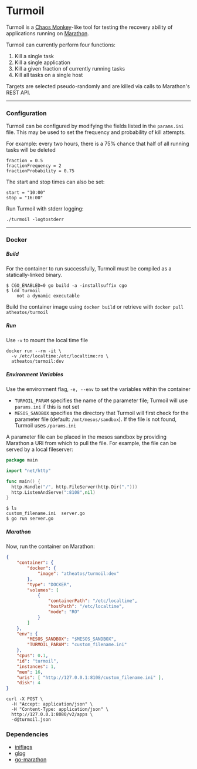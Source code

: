 Turmoil
=======
Turmoil is a [Chaos Monkey](https://github.com/Netflix/SimianArmy/wiki/Chaos-Monkey)-like tool for testing the recovery ability of applications running on [Marathon](https://mesosphere.github.io/marathon/).

Turmoil can currently perform four functions:  
  1. Kill a single task  
  2. Kill a single application  
  3. Kill a given fraction of currently running tasks  
  4. Kill all tasks on a single host  
  
Targets are selected pseudo-randomly and are killed via calls to Marathon's REST API.
* * *
### Configuration
Turmoil can be configured by modifying the fields listed in the ```params.ini``` file. This may be used to set the frequency and probability of kill attempts.

For example: every two hours, there is a 75% chance that half of all running tasks will be deleted
```
fraction = 0.5
fractionFrequency = 2
fractionProbability = 0.75
```   
   
The start and stop times can also be set:
```
start = "10:00"
stop = "16:00"
```   
   
Run Turmoil with stderr logging:
```
./turmoil -logtostderr
```
* * *
### Docker  
  
##### Build  
For the container to run successfully, Turmoil must be compiled as a statically-linked binary.
```
$ CGO_ENABLED=0 go build -a -installsuffix cgo
$ ldd turmoil
	not a dynamic executable
```
Build the container image using ```docker build``` or retrieve with ```docker pull atheatos/turmoil```  
  
##### Run  
Use ```-v``` to mount the local time file
```
docker run --rm -it \
  -v /etc/localtime:/etc/localtime:ro \
  atheatos/turmoil:dev
``` 
##### Environment Variables  
Use the environment flag, ```-e, --env``` to set the variables within the container
+ ```TURMOIL_PARAM``` specifies the name of the parameter file; Turmoil will use ```params.ini``` if this is not set
+ ```MESOS_SANDBOX``` specifies the directory that Turmoil will first check for the parameter file (default: ```/mnt/mesos/sandbox```). If the file is not found, Turmoil uses ```/params.ini```
  
A parameter file can be placed in the mesos sandbox by providing Marathon a URI from which to pull the file. For example, the file can be served by a local fileserver:
```go
package main

import "net/http"

func main() {
  http.Handle("/", http.FileServer(http.Dir(".")))
  http.ListenAndServe(":8108",nil)
}
```  
```
$ ls
custom_filename.ini  server.go
$ go run server.go

```  
##### Marathon  
Now, run the container on Marathon:
```json
{
	"container": {
		"docker": {
			"image": "atheatos/turmoil:dev"
		},
		"type": "DOCKER",
		"volumes": [
			{
				"containerPath": "/etc/localtime",
				"hostPath": "/etc/localtime",
				"mode": "RO"
			}
		]
	},
	"env": {
		"MESOS_SANDBOX": "$MESOS_SANDBOX",
		"TURMOIL_PARAM": "custom_filename.ini"
	},
	"cpus": 0.1,
	"id": "turmoil",
	"instances": 1,
	"mem": 16,
	"uris": [ "http://127.0.0.1:8108/custom_filename.ini" ],
	"disk": 4
}

```  
```
curl -X POST \
  -H "Accept: application/json" \
  -H "Content-Type: application/json" \
  http://127.0.0.1:8080/v2/apps \
  -d@turmoil.json
```  
  
### Dependencies
+ [iniflags](https://github.com/vharitonsky/iniflags)
+ [glog](https://github.com/golang/glog)
+ [go-marathon](http://github.com/gambol99/go-marathon)
